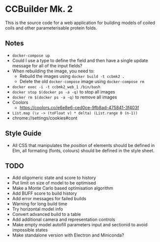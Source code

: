 # CCBuilder Mk. 2

This is the source code for a web application for building models of coiled coils and other parameterisable protein folds.

## Notes

* `docker-compose up`
* Could I use a type to define the field and then have a single update message for all of the input fields?
* When rebuilding the image, you need to:
    * Rebuild the images using `docker build -t ccbmk2 .`
    * Delete the old `docker-compose` image using `docker-compose rm`
* `docker exec -i -t ccbmk2_web_1 /bin/bash`
* `docker stop $(docker ps -a -q)` to stop all images
* `docker rm $(docker ps -a -q)` to remove all images
* Coolors
    * https://coolors.co/e6e8e6-ced0ce-9fb8ad-475841-3f403f
* `List.map (\v -> (toFloat v) * delta) (List.range 0 (n-1))`
* chrome://settings/cookies#cont

## Style Guide

* All CSS that manipulates the *position* of elements should be defined in Elm, all formating (fonts, colours) should be defined in the style sheet.

## TODO

* Add oligomeric state and score to history
* Put limit on size of model to be optimised
* Make a Monte Carlo based optimisation algorithm
* Add BUFF score to build history
* Add error messages for failed builds
* Warning for long build time
* Try horizontal model info
* Convert advanced build to a table
* Add additional camera and representation controls
* Make empty model autofill parameters input and sectionid to avoid impossible states
* Make standalone version with Electron and Miniconda?